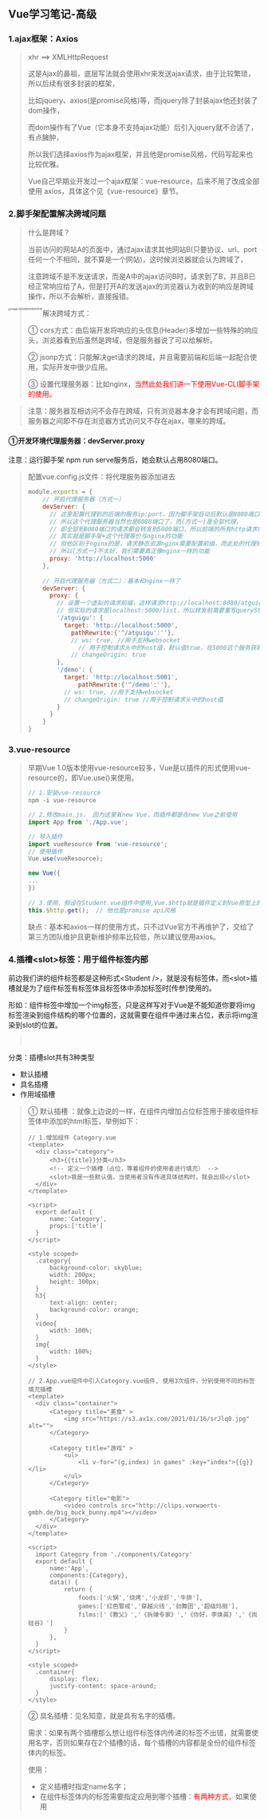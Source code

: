 ## Vue学习笔记-高级



### 1.ajax框架：Axios

> xhr ==> XMLHttpRequest
>
> 这是Ajax的鼻祖，底层写法就会使用xhr来发送ajax请求，由于比较繁琐，所以后续有很多封装的框架，
>
> 比如jquery、axios(是promise风格)等，而jquery除了封装ajax他还封装了dom操作，
>
> 而dom操作有了Vue（它本身不支持ajax功能）后引入jquery就不合适了，有点臃肿，
>
> 所以我们选择axios作为ajax框架，并且他是promise风格，代码写起来也比较优雅。
>
> 
>
> Vue自己早期业开发过一个ajax框架：vue-resource，后来不用了改成全部使用 axios，具体这个见《vue-resource》章节。



### 2.脚手架配置解决跨域问题

> 什么是跨域？
>
> 当前访问的网站A的页面中，通过ajax请求其他网站B(只要协议、url、port任何一个不相同，就不算是一个网站)，这时候浏览器就会认为跨域了，
>
> 注意跨域不是不发送请求，而是A中的ajax访问B时，请求到了B，并且B已经正常响应给了A，但是打开A的发送ajax的浏览器认为收到的响应是跨域操作，所以不会解析，直接报错。

<img src="/Users/lij/markdownWorkspace/java-leaning/resources/image-20220604135927639.png" alt="image-20220604135927639" style="zoom:33%;" align="left"/>

> 解决跨域方式：
>
> ① cors方式：由后端开发将响应的头信息(Header)多增加一些特殊的响应头，浏览器看到后虽然是跨域，但是服务器说了可以给解析。
>
> ② jsonp方式：只能解决get请求的跨域，并且需要前端和后端一起配合使用，实际开发中很少应用。
>
> ③ 设置代理服务器：比如nginx，<font color="red">当然此处我们讲一下使用Vue-CLI脚手架的使用。</font>

> 注意：服务器互相访问不会存在跨域，只有浏览器本身才会有跨域问题，而服务器之间即不存在浏览器方式访问又不存在ajax，哪来的跨域。



#### ①开发环境代理服务器：devServer.proxy 

注意：运行脚手架 npm run serve服务后，她会默认占用8080端口。

> 配置vue.config.js文件：将代理服务器添加进去
>
> ```js
> module.exports = {
>     // 开启代理服务器（方式一）
>     devServer: {
>     	// 这里配置代理到的后端的服务ip:port，因为脚手架启动后默认是8080端口，而devServer.proxy又是Vue脚手架提供的功能，
>     	// 所以这个代理服务器当然也是8080端口了，而(方式一)是全部代理，
>     	// 即全部到8080端口的请求都会转发到5000端口，所以前端的所有http请求(ajax请求)只要是8080都会转发到这个规则，即5000端口
>       // 其实就是脚手架+这个代理等价与nginx的功能
>       // 但他区别于nginx的是，请求静态资源nginx需要配置前缀，而此处的代理规则是如果请求8080，而本地存在的问题件，将会直接返回而去代理到后端
>       // 所以[方式一]不太好，我们需要真正像nginx一样的功能
>       proxy: 'http://localhost:5000'
>     },
>     
>     // 开启代理服务器（方式二）：基本和nginx一样了
>     devServer: {
>       proxy: {
>         // 设置一个虚拟的请求前缀，这样请求http://localhost:8080/atguigu/list将会转发到localhost:5000/atguigu/list
>         // 但实际的请求是localhost:5000/list，所以转发前需要重写queryString部分，即删掉虚拟前缀，通过pathRewrite，当然其实也可以不写虚拟前缀
>         '/atguigu': {  
>           target: 'http://localhost:5000',
>             pathRewrite:{'^/atguigu':''},
>             // ws: true, //用于支持websocket
>           	// 用于控制请求头中的host值，默认值true，在5000这个服务获取host时，将会也是5000，false时后端获取host是真实的localhost:8080
>             // changeOrigin: true 
>         },
>         '/demo': {
>           target: 'http://localhost:5001',
>               pathRewrite:{'^/demo':''},
>           // ws: true, //用于支持websocket
>           // changeOrigin: true //用于控制请求头中的host值
>         }
>       }
>     }
> }
> ```



### 3.vue-resource

> 早期Vue 1.0版本使用vue-resource较多，Vue是以插件的形式使用vue-resource的，即Vue.use()来使用。
>
> ```js
> // 1.安装vue-resource
> npm -i vue-resource
> 
> // 2.修改main.js， 因为这里有new Vue，而插件都是在new Vue之前使用
> import App from './App.vue';
> 
> // 导入插件
> import vueResource from 'vue-resource';
> // 使用插件
> Vue.use(vueResource);
> 
> new Vue({
> ...
> })
>   
> // 3.使用，假设在Student.vue组件中使用,Vue.$http就是插件定义到Vue原型上的对象，它提供了get、post等方法
> this.$http.get();  // 他也是promise api风格
> ```
>
> 缺点：基本和axios一样的使用方式，只不过Vue官方不再维护了，交给了第三方团队维护且更新维护频率比较低，所以建议使用axios。



### 4.插槽\<slot>标签：用于组件标签内部

前边我们讲的组件标签都是这种形式\<Student />，就是没有标签体，而\<slot>插槽就是为了组件标签有标签体且标签体中添加标签时[传参]使用的。

形如：组件标签中增加一个img标签，只是这样写对于Vue是不能知道你要将img标签渲染到组件结构的哪个位置的，这就需要在组件中通过<slot>来占位，表示将img渲染到slot的位置。

> <Student>
>
> ​	<img src=""/>
>
> </Student>



分类：插槽slot共有3种类型

- 默认插槽
- 具名插槽
- 作用域插槽



> ① 默认插槽 ：就像上边说的一样，在组件内增加占位标签<slot>用于接收组件标签体中添加的html标签，举例如下：
>
> ```vue
> // 1.增加组件 Category.vue
> <template>
> 	<div class="category">
> 		<h3>{{title}}分类</h3>
> 		<!-- 定义一个插槽（占位，等着组件的使用者进行填充） -->
> 		<slot>我是一些默认值，当使用者没有传递具体结构时，我会出现</slot>
> 	</div>
> </template>
> 
> <script>
> 	export default {
> 		name:'Category',
> 		props:['title']
> 	}
> </script>
> 
> <style scoped>
> 	.category{
> 		background-color: skyblue;
> 		width: 200px;
> 		height: 300px;
> 	}
> 	h3{
> 		text-align: center;
> 		background-color: orange;
> 	}
> 	video{
> 		width: 100%;
> 	}
> 	img{
> 		width: 100%;
> 	}
> </style>
> 
> // 2.App.vue组件中引入Category.vue组件, 使用3次组件，分别使用不同的标签填充插槽
> <template>
> 	<div class="container">
> 		<Category title="美食" >
> 			<img src="https://s3.ax1x.com/2021/01/16/srJlq0.jpg" alt="">
> 		</Category>
> 
> 		<Category title="游戏" >
> 			<ul>
> 				<li v-for="(g,index) in games" :key="index">{{g}}</li>
> 			</ul>
> 		</Category>
> 
> 		<Category title="电影">
> 			<video controls src="http://clips.vorwaerts-gmbh.de/big_buck_bunny.mp4"></video>
> 		</Category>
> 	</div>
> </template>
> 
> <script>
> 	import Category from './components/Category'
> 	export default {
> 		name:'App',
> 		components:{Category},
> 		data() {
> 			return {
> 				foods:['火锅','烧烤','小龙虾','牛排'],
> 				games:['红色警戒','穿越火线','劲舞团','超级玛丽'],
> 				films:['《教父》','《拆弹专家》','《你好，李焕英》','《尚硅谷》']
> 			}
> 		},
> 	}
> </script>
> 
> <style scoped>
> 	.container{
> 		display: flex;
> 		justify-content: space-around;
> 	}
> </style>
> ```



> ② 具名插槽：见名知意，就是具有名字的插槽。
>
> 需求：如果有两个插槽<slot>那么想让组件标签体内传递的标签不出错，就需要使用名字，否则如果存在2个插槽的话，每个插槽的内容都是全份的组件标签体内的标签。 
>
> 使用：
>
> - 定义插槽时指定name名字；
> - 在组件标签体内的标签需要指定应用到哪个插槽：<font color="red">有两种方式</font>，如果使用<template>标签可以用专属写法。
>
> ```vue
> // 举例说明：其他省略的代码参考【默认插槽】的代码
> 
> // 1.Category.vue的片段
> <template>
> 	<div class="category">
> 		<h3>{{title}}分类</h3>
> 		<!-- 通过name指定插槽的名字 -->
> 		<slot name="center">我是一些默认值，当使用者没有传递具体结构时，我会出现1</slot>
> 		<slot name="footer">我是一些默认值，当使用者没有传递具体结构时，我会出现2</slot>
> 	</div>
> </template>
> 
> // 2.App.vue的片段
> <template>
> 	<div class="container">
> 		<Category title="美食" >
>       <!-- ① 通过在普通标签上添加【slot="插槽名字"】属性来讲标签应用到对应的插槽 -->
> 			<img slot="center" src="https://s3.ax1x.com/2021/01/16/srJlq0.jpg" alt="">
> 			<a slot="footer" href="http://www.atguigu.com">更多美食</a>
> 		</Category>
> 
> 		<Category title="游戏" >
> 			<ul slot="center">
> 				<li v-for="(g,index) in games" :key="index">{{g}}</li>
> 			</ul>
> 			<div class="foot" slot="footer">
> 				<a href="http://www.atguigu.com">单机游戏</a>
> 				<a href="http://www.atguigu.com">网络游戏</a>
> 			</div>
> 		</Category>
> 
> 		<Category title="电影">
> 			<video slot="center" controls src="http://clips.vorwaerts-gmbh.de/big_buck_bunny.mp4"></video>
>       <!-- ② 如果使用<template>则可以使用【v-slot:插槽名字】来将<template>中的结构内容应用到对应的插槽 -->
> 			<template v-slot:footer>
> 				<div class="foot">
> 					<a href="http://www.atguigu.com">经典</a>
> 					<a href="http://www.atguigu.com">热门</a>
> 					<a href="http://www.atguigu.com">推荐</a>
> 				</div>
> 				<h4>欢迎前来观影</h4>
> 			</template>
> 		</Category>
> 	</div>
> </template>
> ```



> ③ 作用域插槽：数据在组件的自身，但渲染到页面的数据结构需要组件的使用者来决定。（games数据在Category组件中，但使用数据所遍历出来的结构由App组件决定）
>
> 大白话：就是插槽所在的组件内部定义了数据data，而使用插槽的父组件，
>
> 可以通过特殊属性来引用到子组件内部的数据data，看上去就是借助插槽子，组件的数据父组件可以随意使用。
>
> 注意：父组件中必须使用<template scope="变量名">， 变量名随意定义，他会包含子组件的data对象的属性。

<font color=blue style="font-size:13px;font-weight:bold">使用步骤：</font>

- 在插槽标签上传递参数，将参数传递给插槽使用者，传参方式和普通props一样，只不过这里是传给父组件的使用者，且不需要props属性接收；
- 在父组件中使用子组件的插槽传递过来的参数；

> 父组件中：
>
> ```vue
> <Category>
>   <!-- 使用属性scope拿到插槽传递的参数 -->
>   <template scope="scopeData">
>     <!-- 生成的是ul列表 -->
>     <ul>
>       <li v-for="g in scopeData.games" :key="g">{{g}}</li>
>     </ul>
>   </template>
> </Category>
> <Category>
>   <!-- 【注意】Vue 2.5 之后的版本scope属性改名为slot-scope】 -->
>   <template slot-scope="scopeData">
>     <!-- 生成的是h4标题 -->
>     <h4 v-for="g in scopeData.games" :key="g">{{g}}</h4>
>   </template>
> </Category>
> ```
>
> 子组件中：
>
> ```vue
> <template>
>     <div>
>         <slot :games="games"></slot>
>     </div>
> </template>
> <script>
>     export default {
>         name:'Category',
>         props:['title'],
>         //数据在子组件自身
>         data() {
>             return {
>                 games:['红色警戒','穿越火线','劲舞团','超级玛丽']
>             }
>         },
>     }
> </script>
> ```



### 5.Vuex：共享数据

> 定义：Vuex用于在Vue中集中式管理状态或叫管理数据，他是Vue的一个插件，即使用的时候用需要Vue.use()。
>
> 大白话：其实就是将Vue中被多数组件共用的数据，可以用Vuex管理，这样组件之间的通信就变得简单了，因为直接操作共享数据(java中可以叫共享变量)就实现了通信。
>
> 当然所谓的通信就是各个组件读取或写入在Vuex中管理的这些共享数据了。

<img src="/Users/lij/markdownWorkspace/java-leaning/resources/image-20220605120516938.png" alt="image-20220605120516938" style="zoom:33%;" align="left"/>



#### ①Vuex工作原理

<img src="/Users/lij/markdownWorkspace/java-leaning/resources/vuex.png" alt="image-20220605120516938" style="zoom:40%;" align="left"/>

> 图解：
>
> - 虚线框起来的部分是Vuex的内部结构，含3部分：【类比后端的Controller-->Service-->Dao】,[或把组件当成Controller，Vuex就是service->Dao->Database]
>
>   - Actions：可以类比struts、springmvc的控制器，实际他是一个对象，对象内部定义了很多函数，这些函数其实就是action，
>
>     每个函数都有一个key，即action的名字，用来提供给Vue组件调用时指定有哪个action处理。
>
>     可以看到虚线链接他的是一个Backend API，翻译过来就是后端API，顾名思义，这里可以ajax异步/同步调用后端接口。
>
>     进入action后会自动调用commit(参数)函数，参数中会指定交给哪个mutation处理逻辑。
>
>     [注意]：如果不需要调用后端接口或其他逻辑，其实组件可以直接调用commit来到Mutations，即跳过actions，是可以的。
>
>   - Mutationss：也是一个对象，内部封装了一些加工逻辑函数，当然它也有对应的key，方便action调用commit时指定由谁来处理。
>
>     虚线链接他的是一个Devtools，意思就是Vue的开发者工具可以监控到Mutation的操作，开发者工具就是浏览器的Vue开发工具插件。
>
>   - State：一个对象{}，他内部维护者保存在Vuex中的所有数据(就是数据处于什么状态，所以此处用了state这个关键词表示)
>
> - 虚线框以外的就是Vue的各个组件了，他通过调用dispatch(“vuex的actions的key”，”传递给actions的key对应的函数的值“)函数来指派给Vuex的actions来进行处理，
>
>   由actions调度mutations完成逻辑，最后将数据同步到state对象，在最后完成对组件的渲染。



#### ②安装Vuex与初识

> 注意：vue 2版本中只能使用vuex 3版本； vue 3版本只能使用 vuex 4版本；

```shell
// 1.安装vuex插件
npm -i vuex@3   //因为我们使用的是vue 2，所以安装vuex 3，不指定版本默认安装的是vuex4版本

// 2.使用插件：修改main.js
import Vuex from 'vuex';
Vue.use(Vuex);

// 3.创建store用来管理整个Vuex的所有组件，其实就是store就表示了Vuex
```

> <font color="red">[store需要手动创建，并定义actions、mutations、state等，创建完成后需要手动添加到Vue实例对象vm上]</font>
> <font color="red">[目录结构: 一般在src目录创建store目录，内部增加一个index.js，在此定义store对象的内容并通过es6的export导出 ]</font>
>
> <font color="red">创建store方法：</font>new Vuex.Store(options);

```shell
// 文件src/store/index.js

// 引入Vue，为了能调用Vue.use
import Vue from 'vue'
// 引入Vuex: 【在此处引入Vuex并use是因为创建Store时必须先use这个Vuex插件】
import Vuex from 'vuex'
// 应用插件: 因为index.js要引入到main.js，所以在这里使用插件也是一样的
Vue.use(Vuex);

// 准备actions——用于响应组件中的动作
const actions = {
	jiaOdd(context,value){
		console.log('actions中的jiaOdd被调用了')
		if(context.state.sum % 2){
			context.commit('JIA',value)
		}
	},
	jiaWait(context,value){
		console.log('actions中的jiaWait被调用了')
		setTimeout(()=>{
			context.commit('JIA',value)
		},500)
	}
}
// 准备mutations——用于操作数据（state）
const mutations = {
	JIA(state,value){
		console.log('mutations中的JIA被调用了')
		state.sum += value
	},
	JIAN(state,value){
		console.log('mutations中的JIAN被调用了')
		state.sum -= value
	}
}
// 准备state——用于存储数据
const state = {
	sum:0 //当前的和
}

// 创建并导出store
export default new Vuex.Store({
	actions, //这是简写方法，相当于 actions: actions
	mutations,
	state
})
```

```shell
// 4.修改main.js

// 引入Vue
import Vue from 'vue'
// 引入App
import App from './App.vue'

// 引入store：因为store目录有index.js，所以import可以省略index.js，因为默认会找index.js文件的。
import store from './store'

// 关闭Vue的生产提示
Vue.config.productionTip = false

// 创建vm
new Vue({
	el:'#app',
	render: h => h(App),
	store, // 指定使用store【此时Vue和所有VueComponent组件上都可是使用$store来操作Vuex】
	beforeCreate() {
		Vue.prototype.$bus = this
	}
})
```

```shell
// 5.使用Vuex

<template>
	<div>
		<!-- 读取Vuex的state中的数据 -->
		<h1>当前求和为：{{$store.state.sum}}</h1>
		<select v-model.number="n">
			<option value="1">1</option>
			<option value="2">2</option>
			<option value="3">3</option>
		</select>
		<button @click="increment">+</button>
		<button @click="decrement">-</button>
		<button @click="incrementOdd">当前求和为奇数再加</button>
		<button @click="incrementWait">等一等再加</button>
	</div>
</template>

<script>
	export default {
		name:'Count',
		data() {
			return {
				n:1, //用户选择的数字
			}
		},
		methods: {
			increment(){
				<!-- 直接与Mutation通信，使用commit() -->
				this.$store.commit('JIA',this.n)
			},
			decrement(){
				this.$store.commit('JIAN',this.n)
			},
			incrementOdd(){
				<!-- 与Action通信，使用dispatch() -->
				this.$store.dispatch('jiaOdd',this.n)
			},
			incrementWait(){
				this.$store.dispatch('jiaWait',this.n)
			}
		}
	}
</script>
```

#### ③Vuex的开发者工具

> 就是Vue的开发者工具，通用的，这个开发者工具就是浏览器中安装的Vue开发者工具插件。
>
> <img src="/Users/lij/markdownWorkspace/java-leaning/resources/image-20220605141727755.png" alt="image-20220605141727755" style="zoom:23%;" align="left"/>



④Store中的getters属性

> 概念：Store中存在actions、mutations、state，其实还存在一个getters属性，这个属性同样也是指定key:function
>
> 作用：当state中的数据需要经过加工后再使用时，可以使用getters加工，因为他中的function默认参数就是state对象。
>
> ```js
> // 1.在store/index.js中追加如下内容
> 
> ...
> // 定义getters对象
> const getters = {
> 	bigSum(state){ // 这是简写，等价与bigSum: function(state){return state.sum * 10;}
> 		return state.sum * 10; //需要有返回值
> 	}
> }
> 
> //创建并导出store
> export default new Vuex.Store({
> 	...,
> 	getters //增加getters到Store
> })
> 
> // 2.使用：Vue.$store.getters.bigSum
> ```

#### ⑤快速访问state：mapState

> 为了避免频繁书写this.$store.state.sum这样的代码，Vuex自身提供了一个函数mapState()，它会返回一个对象，
>
> 这个对象的key是一个函数名，value是函数，value这个函数会返回传递给他的参数在state中的值。比较绕，看下举例就明白了。
>
> 举例 ：
>
> ```js
> // 1.先导入Vuex，否则不能使用mapState，这是一个分别导出，mapState是一个函数
> import {mapState} Vuex from 'vuex';
> 
> // 2.使用
> <template>
> 	<div>
> 		<!-- 调用通过mapState生成的函数，这个函数的内容就是获取当初调用mapState时传递的value在state中的同名key的value -->
> 		<h1>当前求和为：{{qiuhe}}</h1>
> 	</div>
> </template>
> 
> <script>
> 	export default {
> 		name:'Count',
> 		data() {
> 			return {
> 				n:1, //用户选择的数字
> 			}
> 		},
> 		methods: {
> 			increment(){
> 				<!-- 获取state中的sum -->
>         <!-- 问题：如果state中有很多我们需要读取的值，那么每读取一个都要定义一个方法，岂不是很啰嗦，所以可以使用mapState给我们生成方法 -->
> 				this.$store.state.sum;
> 			}
> 		}
> 		// 1.对象写法：使用mapState后就不需要自己创建函数了，她会动态创建出来
> 		// 对象写法适用于方法名和state中定义的属性名不同的情况
> 		methods: {
>       // 【...对象名】：这是es6语法，就是将对象内部的key-value展开在当前的对象内部
>       // mapState({qiuhe:"sum"})会返回一个对象，对象中会有一个key就是qiuhe，值是一个函数，而函数的内容就是return this.$store.state.sum
>       ...mapState({qiuhe:"sum"}); 
>     }
> 		
> 		// 2.数组写法：适合于要定义的方法名和state中的属性名相同
> 		methods: {
>       ...mapState(["sum"]); //将会返回{"sum": function(){return this.$store.state.sum;}}这样的对象 
>     }
> 	}
> </script>
> ```

#### ⑥快速访问getters：mapGetters

> 同mapState基本一样，只不过mapGetter读取的是this.$store.getters中的属性。

#### ⑦生成调commit的函数：mapMutations

> 同上边差不多，就是生成自动调用commit()方法的函数。
>
> ```js
> ...
> methods: {
>   increment(){
>     <!-- 这两个函数也可以自动生成 -->
>     this.$store.commit('JIA',this.n)
>   },
>   decrement(){
>     this.$store.commit('JIAN',this.n)
>   }
> }
> ...
> ```
>
> 使用mapMutations自动生成：
>
> ```
> ...
> methods: {
>   ...mapMutations({increment:"JIA", decrement:"JIAN"}); // 【当然它也有数组写法，和上边一样的原理】
> }
> ...
> ```
>
> 注意：上边调用commit时会传递this.n这个参数，而自动生成的时候，increment和decrement都会接收这个参数，所以调用方法的时候需要自己传递参数
>
> ```vue
> <!-- n是组件的data中的属性 -->
> <button @click="increment(n)">+</button>
> <button @click="decrement(n)">-</button>
> ```

#### ⑧生成调dispatch的函数：mapActions

> 同上边差不多，就是生成自动调用dispath()方法的函数。
>
> ```js
> <script>
> ...
> methods: {
>   incrementOdd(){
>     this.$store.dispatch('jiaOdd',this.n)
>   },
>   incrementWait(){
>     this.$store.dispatch('jiaWait',this.n)
>   }
> }
> ...
> </script>
> ```
>
> 举例：【略过】



#### ⑨Vuex的模块化和命名空间

> 1. 目的：让代码更好维护，让多种数据分类更加明确。【当然还是import和export语法实现模块的导入和导出】
>
> 2. 修改`store/index.js`
>
>    ```javascript
>    // 当然这个模块对象可以单独定义到js文件，通过export导出
>    const countAbout = {
>      namespaced:true,// 开启命名空间，不开启使用的时候不能通过countAbout引用到改模块内容
>      state:{
>        x:1
>      },
>      mutations: { ... },
>      actions: { ... },
>      getters: {
>        bigSum(state){
>           return state.sum * 10
>        }
>      }
>    }
>    
>    const personAbout = {
>      namespaced:true,//开启命名空间
>      state:{ ... },
>      mutations: { ... },
>      actions: { ... }
>    }
>    
>    // 创建Store实例对象           
>    const store = new Vuex.Store({
>      // 指定所有模块            
>      modules: {
>        countAbout,
>        personAbout
>      }
>    })
>    ```
>
> 3. 开启命名空间后，组件中读取state数据：
>
>    ```js
>    //方式一：自己直接读取
>    this.$store.state.personAbout.list
>    //方式二：借助mapState读取：需要指定从哪个命名空间读取，否则从默认无命名空间读取，将会得不到数据
>    ...mapState('countAbout',['sum','school','subject']),
>    ```
>
> 4. 开启命名空间后，组件中读取getters数据：
>
>    ```js
>    //方式一：自己直接读取
>    this.$store.getters['personAbout/firstPersonName']
>    //方式二：借助mapGetters读取：
>    ...mapGetters('countAbout',['bigSum'])
>    ```
>
> 5. 开启命名空间后，组件中调用dispatch
>
>    ```js
>    //方式一：自己直接dispatch
>    this.$store.dispatch('personAbout/addPersonWang',person)
>    //方式二：借助mapActions：
>    ...mapActions('countAbout',{incrementOdd:'jiaOdd',incrementWait:'jiaWait'})
>    ```
>
> 6. 开启命名空间后，组件中调用commit
>
>    ```js
>    //方式一：自己直接commit
>    this.$store.commit('personAbout/ADD_PERSON',person)
>    //方式二：借助mapMutations：
>    ...mapMutations('countAbout',{increment:'JIA',decrement:'JIAN'}),
>    ```



### 6.`路由Vue-Router`

#### ①基本概念

> `背景`: 路由主要是用来解决SPA应用的局部更新，SPA(Simple Page Web Application)是单页面应用，这个应用只有一个页面，而不同的跳转只是局部刷新，即组件的变更，
>
> 而组件的变更就需要Vue的路由来实现。
>
> `概念`：vue-router是一个插件，所以肯定还是用Vue.use()来使用。
>
> `安装`：npm install vue-router@3  // 和Vuex一样，Vue-Router最新也是4，给Vue3使用，所以这里我们用Vue-Router3，给Vue2使用。
>
> `路由`：一个路由就是一组映射关系(key-value)，key为路径，value可能是Vue的组件(前端路由)或是函数(后端路由)
>
> - 前端路由：很简单就是路径匹配到路由指定的key后，直接展示组件
> - 后端路由：就是匹配路径后，交由一个函数来完成展示，函数可能调用后端ajax请求等
>
> `路由器`：和家用路由器差不多，所有路由都要由路由器发起，以及由路由器监控，此处的路由器其实就是vue-router这个插件本身，
>
> 要使用插件就需要new Router({})，之后将所有路由规则都注册到这个路由器，那么路由器将会监控所有请求(路径的变化)，一旦变化将会匹配规则。
>
> <img src="/Users/lij/markdownWorkspace/java-leaning/resources/image-20220605164243530.png" alt="image-20220605164243530" style="zoom:33%;" align="left"/>



#### ②初识与使用

```shell
// 1.安装
npm i vue-router@3

// 2.创建路由器及路由规则：和Vuex及其相似
//【目录：在src中创建router目录，里边增加index.js，该文件专门用于创建整个应用的路由器】

// 引入插件
import VueRouter from 'vue-router'
Vue.use(VueRouter); // 使用插件

// 引入组件：因为路由规则会使用组件
import About from '../components/About'
import Home from '../components/Home'

//创建并导出一个路由器：接收参数和Vuex类似，都是对象，【内置数组属性routes】
export default new VueRouter({
	routes:[
		{
			path:'/about',  // key 
			component:About  // value
		},
		{
			path:'/home',
			component:Home
		}
	]
})


// 3.修改main.js，将创建的router增加到Vue的实例对象vm上
...
import router from './router'; //自动导入src/router目录的index.js
new Vue({
	...
	router //简写模式:router:router
  ...
});
```

> `注意`：此时我们打来http://localhost:8080后会发现，路径后边自动加了【/#/】，如http://localhost:8080/#/，这表示路由器router已经生效了。
>
> `接下来`：路由器生效了，接下来就让页面的菜单能被路由器监控就行了吧，我们正常使用<a href="./About.html">路由器是检测不到的
>
> 必须使用Vue-Router提供的特殊标签：`<router-link to="路由规则的path">，使用改标签路由器router才能监控到，才能使用路由规则匹配并完成跳转`
>
> 其实<router-link>最终是被Vue-CLI脚手架编译成了<a>标签。

```shell
// 4.在App.vue中的导航中让才能能变成/about和/home，即让路由器中的路由规则起作用。
<template>
  <div>
    <div class="row">
      <div class="col-xs-offset-2 col-xs-8">
        <div class="page-header"><h2>Vue Router Demo</h2></div>
      </div>
    </div>
    <div class="row">
      <div class="col-xs-2 col-xs-offset-2">
        <div class="list-group">
					<!-- 原始html中我们使用a标签实现页面的跳转 -->
          <!-- <a class="list-group-item active" href="./about.html">About</a> -->
          <!-- <a class="list-group-item" href="./home.html">Home</a> -->

					<!-- Vue中借助router-link标签实现路由的切换 -->
					<router-link class="list-group-item" active-class="active" to="/about">About</router-link>
          <router-link class="list-group-item" active-class="active" to="/home">Home</router-link>
        </div>
      </div>
      <div class="col-xs-6">
        <div class="panel">
          <div class="panel-body">
						<!-- 指定组件的呈现位置：路由中虽然返回了组件，但页面必须接收才能显示，通过<router-view>来接收路由返回的模块内容，有点像插槽<slot> -->
            <router-view></router-view>
          </div>
        </div>
      </div>
    </div>
  </div>
</template>

<script>
	// 注意：这里因为默认并没有展示组件，所以并没有引入组件，而组件内容是通过路由返回的。
	// [router路由器会把渲染完成后的组件内容插入到<router-view>中，所以在此处不需要引入About.vue和Home.vue组件]
	export default {
		name:'App',
	}
</script>
```

#### ③注意事项

> `路由组件`：上边章节的App.vue中并没有引入组件，而是有路由帮我们把组件渲染后直接输出到App.vue中的，这样的组件我们一般称为路由组件。
>
> [一般放在src/pages或src/views目录，表示这些都是路由到的页面，即类似我们写多页面应用时的一个页面，就是说这些组件都要在路由js中引入和使用]
>
> `一般组件`：就是需要我们手动在父组件中引入并通过<组件标签 />来使用的组件。[一般放在src/components目录]

> 注意：路由组建的生命周期是路由规则匹配后才创建组件，当跳转到其他路由组建时，当前路由组件会被销毁。

> `注意`：使用Vue-Router插件创建VueRouter对象后，会增加Vue.$router属性，同$store差不多，整个应用共用这一个Vue.$router属性,即路由器；
>
> 除此之外，每个[路由组件]对象上(VueComponent对象)还会增加一个VueComponent.$route属性，这个属性是当前这个路由组件的路由规则，
>
> 注意About.vue对象的$route只保存"/about"规则的数据，Home.vue对象的$route只保存“/home”路由规则的数据。



#### ④嵌套(多级)路由

> 意思就是点击一个导航路由到一个组件，该组件中还可以导航到另一个组件，而对于浏览器地址来说就是，
>
> 第一次路由到了/home，第二次是在/home基础上继续路由，那地址就变成了/home/second，这也是多极路由的由来。
>
> <img src="/Users/lij/markdownWorkspace/java-leaning/resources/image-20220605182950659.png" alt="image-20220605182950659" style="zoom:33%;" align="left"/>

> 举例实现：
>
> `1.修改router/index.js` ： 增加二级路由配置
>
> ```js
> import VueRouter from 'vue-router'
> // 引入组件
> import About from '../pages/About'
> import Home from '../pages/Home'
> import News from '../pages/News' // 二级路由对应的组件
> import Message from '../pages/Message' // 二级路由对应的组件
> 
> //创建并导出一个路由器
> export default new VueRouter({
> 	routes:[
> 		{ // 这是一级路由
> 			path:'/about',
> 			component:About
> 		}, 
> 		{ // 这是一级路由
> 			path:'/home',
> 			component:Home,
> 			children:[  // 二级路由使用children属性，并设置一个数组，其实和一级路由的结构一样的
> 				{
>           // [注意]：二级路由的path不能再带有斜杠【/】符号，因为VueRouter插件会自动添加斜杠符号
> 					path:'news',
> 					component:News,
> 				},
> 				{
> 					path:'message',
> 					component:Message,
> 				}
> 			]
> 		}
> 	]
> })
> ```
>
> `2.修改Home.vue组件`：增加嵌套路由代码
>
> ```vue
> <template>
> 	<div>
> 		<h2>Home组件内容</h2>
> 		<div>
> 			<ul class="nav nav-tabs">
> 				<li>
>           <!-- 设置菜单的路由地址：一定要写完整的path，不能只写二级路由的path -->
> 					<router-link class="list-group-item" active-class="active" to="/home/news">News</router-link>
> 				</li>
> 				<li>
> 					<router-link class="list-group-item" active-class="active" to="/home/message">Message</router-link>
> 				</li>
> 			</ul>
>       <!-- 接收路由组件 -->
> 			<router-view></router-view>
> 		</div>
> 	</div>
> </template>
> 
> <script>
> 	export default {
> 		name:'Home'
> 	}
> </script>
> ```



#### ⑤路由组件传参：query参数

> 我们知道页面互相跳转，难免传递参数，比如列表跳转到详情页，需要携带id或其他数据，避免调用后台或者是传递id然后在详情页面通过ajax传递id调用后台。
>
> <img src="/Users/lij/markdownWorkspace/java-leaning/resources/image-20220605190252765.png" alt="image-20220605190252765" style="zoom:23%;" align='left'/>
>
> 
>
> `举例实现`：原理图中都写了，就是传参时，直接在<router-link to="url?query_param">,然后在路由组件中通过this.$route.query获取参数即可
>
> `传参有两种方式`：[字符串传参]和[对象传参]
>
> ```js
> // 1.首先router/index.js中增加三级路由
> ...
> {
>   path:'/home', //一级路由
>   component:Home,
>   children:[
>     {
>       path:'news', //二级路由
>       component:News,
>     },
>     {
>       path:'message', //二级
>       component:Message,
>       children:[
>         {
>           path:'detail', //三级路由
>           component:Detail, //路由组件
>         }
>       ]
>     }
>   ]
> }
> ...
> ```
>
> ```vue
> // 2.修改Message.vue组件内容：【添加传参代码】
> <template>
> 	<div>
> 		<ul>
> 			<li v-for="m in messageList" :key="m.id">
> 				<!-- ①跳转路由并携带query参数，to的【字符串传参】写法，想要在to中使用变量需要v-bind:to写法，前边已经讲过好多次了 -->
> 				<!-- [注意]字符串中如果引入组件变量，需要使用模板符号【`】并结合模板表达式【${}】来获取变量值 -->
> 				<!-- <router-link :to="`/home/message/detail?id=${m.id}&title=${m.title}`">{{m.title}}</router-link>&nbsp;&nbsp; -->
> 
> 				<!-- ②跳转路由并携带query参数，to的【对象参数】写法 -->
>         <!-- 对象中有path和query属性 -->
> 				<router-link :to="{
> 					path:'/home/message/detail',
> 					query:{
> 						id:m.id,
> 						title:m.title
> 					}
> 				}">
> 					{{m.title}}
> 				</router-link>
> 			
> 			</li>
> 		</ul>
> 		<hr>
> 		<router-view></router-view>
> 	</div>
> </template>
> 
> <script>
> 	export default {
> 		name:'Message',
> 		data() {
> 			return {
> 				messageList:[
> 					{id:'001',title:'消息001'},
> 					{id:'002',title:'消息002'},
> 					{id:'003',title:'消息003'}
> 				]
> 			}
> 		},
> 	}
> </script>
> ```
>
> ```vue
> // 3.创建Detail.vue路由组件【目录src/pages/Detail.vue】：读取传递的参数
> <template>
> 	<ul>
>     <!-- 直接从$route.query中读取参数 -->
> 		<li>消息编号：{{$route.query.id}}</li>
> 		<li>消息标题：{{$route.query.title}}</li>
> 	</ul>
> </template>
> 
> <script>
> 	export default {
> 		name:'Detail',
> 		mounted() {
>       // 可以自行浏览器控制台查看$route中都有什么数据
> 			console.log(this.$route)
> 		}
> 	}
> </script>
> ```



#### ⑥命名路由：name指定名字

> 目录：路由级别太长时，在标签<router-link>的to中写的path会很长，为了缩短简化，可以给路由规则定义一个名字，这样在`【to的对象参数方式】`时可以指定路由的name。
>
> 举例：只能是to的对象方式才能指定路由规则的name属性
>
> ```js
> // 1.给路由规则指定名字name，截取router/index.js片段
> ...
> routes:[
> 		{
> 			name:'guanyu',
> 			path:'/about',
> 			component:About
> 		}
> ]
> ...
> 
> // 2.跳转路由时使用name跳转，而不需要指定path。截取Message.vue的片段
> ...
> <router-link :to="{ //to的对象方式
> 	name:'guanyu',  // 直接指定路由规则的name属性即可
>   query:{
>     id:m.id,
>     title:m.title
>   }
> }">
> 	{{m.title}}
> </router-link>
> ...
> ```



#### ⑦路由组件传参：params参数

> 什么是params参数呢？query参数是【url?query】
>
> params参数是类似后端的模板类型的RequestMapping，如/home/message/detail/123/vueleaning
>
> 在这个串中：url其实是/home/message/detail，后边的/123/vueleaning如果是参数的话，这参数就叫params参数。
>
> 
>
> 实现：问题来了，写成这样怎么告诉路由器不去把后边的/123/vueleaning当成是四级、五级路由去解析呢？
>
> 答案：当然是路由规则中配置一下了，就是指定这两个级别会使用占位符变量来接收，这样的话在目标组件中就可以通过$route.paramss读取参数了。
>
> 
>
> 举例：`【注意传参时，对象参数方式，必须使用name属性指定路由规则，不能使用path】`
>
> ```js
> // 1.添加params占位符到路由规则：src/router/index.js
> {
>   path:'/home', // 一级
>   component:Home,
>   children:[  // 二级
>     {
>       path:'news',
>       component:News,
>     },
>     {
>       path:'message',
>       component:Message,
>       children:[  // 三级
>         {
>           name:'xiangqing',
>           path:'detail/:id/:title', // path的后边两个级别中指定使用占位符，[:id]接收第四级参数数据，[:title]接收第五级参数数据
>           component:Detail,
>         }
>       ]
>     }
>   ]
> }
> ```
>
> ```vue
> // 2.在Message.vue中传递参数：同样支持【字符串参数】和【对象参数】，[注意] =>【对象参数时，必须使用name属性指定路由规则，不能使用path】
> <template>
> 	<div>
> 		<ul>
> 			<li v-for="m in messageList" :key="m.id">
> 				<!-- 跳转路由并携带params参数，to的字符串写法 -->
> 				<!-- <router-link :to="`/home/message/detail/${m.id}/${m.title}`">{{m.title}}</router-link>&nbsp;&nbsp; -->
> 
> 				<!-- 跳转路由并携带params参数，to的对象写法 -->
> 				<router-link :to="{
> 					name:'xiangqing', // 【必须是name属性，不能用path属性】
> 					params:{
> 						id:m.id,
> 						title:m.title
> 					}
> 				}">
> 					{{m.title}}
> 				</router-link>
> 			
> 			</li>
> 		</ul>
> 		<hr>
> 		<router-view></router-view>
> 	</div>
> </template>
> ```
>
> ```vue
> // 3.接收参数并使用，修改Detail.vue
> <template>
> 	<ul>
> 		<li>消息编号：{{$route.params.id}}</li>
> 		<li>消息标题：{{$route.params.title}}</li>
> 	</ul>
> </template>
> 
> <script>
> 	export default {
> 		name:'Detail',
> 		mounted() {
>       // 可以发现$route的params属性就是参数内容
> 			// console.log(this.$route)
> 		},
> 	}
> </script>
> ```



#### ⑧路由规则属性props

> 作用：让路由组件更方便的收到参数，因为以上query和params参数都要通过$route.query或$route.params一个个获取，props属性能让我们省去调用$route这个属性，
>
> 其实我个人感觉这个props并没有方便到哪里去，所以知道有这么个东西就行了，他是router/index.js中路由规则配置中的一个属性。
>
> 使用他可以将前置<router-link>传递的参数处理一下，在接收参数的路由组件中可以用props组件来接收。
>
> ```js
> {
> 	name:'xiangqing',
> 	path:'detail/:id',
> 	component:Detail,
> 
> 	//第一种写法：props值为对象，该对象中所有的key-value的组合最终都会通过props传给Detail组件
> 	// props:{a:900}
> 
> 	//第二种写法：props值为布尔值，布尔值为true，则把路由收到的所有params参数通过props传给Detail组件，【注意如果是query参数该设置什么都不干】
> 	// props:true
> 	
> 	//第三种写法：props值为函数，该函数返回的对象中每一组key-value都会通过props传给Detail组件【解决参数是query时，可以这样转换后通过props传递】
>   // 入参route就是$route，所以可以直接获取query的参数，因为【props:true】只能将params的参数转换成props形式，所有query需要手动转成对象并返回
> 	props(route){ 
> 		return {
> 			id:route.query.id,
> 			title:route.query.title
> 		}
> 	}
> }
> ```
>
> 路由组件中接收参数的方法，如下：
>
> ```vue
> <template>
> 	<ul>
>     <!-- 直接使用props接收的参数 -->
> 		<li>消息编号：{{id}}</li>
> 		<li>消息标题：{{title}}</li>
> 	</ul>
> </template>
> 
> <script>
> 	export default {
> 		name:'Detail',
> 		// 直接拿props属性接收参数即可
> 		props:['id','title']
> 	}
> </script>
> ```



#### ⑨`<router-link>`的replace属性

> 浏览器的历史记录：`【前进】`和`【后退】`
>
> 我们通常使用浏览器打开网页，比如通过百度，搜索一个网页，然后打开网页，此时浏览器会记录我们的浏览历史记录，就是浏览痕迹，当点击浏览器的后退按钮可以回到上一个步骤，
>
> 当点击前进按钮，会返回后一个步骤，这种情况是因为浏览器默认使用的`push方式`记录的浏览记录，即有一个队列，点击一次浏览内容就会push一下浏览的地址内容，
>
> 当点击后退，指针就会后移，前进当然就前移了。浏览器还有另一种记录浏览历史的方式，`replace方式`，顾名思义就是不断替换前一步骤的记录，这样前进和后退按钮就都不能用了。

> <router-link>默认j就是使用的push方式来记录历史记录，可以通过给标签添加replace属性来更改为replace方式。
>
> 1. 作用：控制路由跳转时操作浏览器历史记录的模式
> 2. 浏览器的历史记录有两种写入方式：分别为`push`和`replace`，`push`是追加历史记录，`replace`是替换当前记录。路由跳转时候默认为`push`
> 3. 如何开启`replace`模式：`<router-link replace .......>News</router-link>` , 完整写法<router-link v-bink:replace="true">News</router-link>



#### ⑩编程式路由导航

> 意思：说白了就是不借助`<router-link>`标签来实现路由导航
>
> `场景`：比如我们想点击一个<button>时去触发路由或定时一段时间后自动触发路由，这些需求<router-link>是不能实现的，
>
> 因为<router-link>最终会编译成<a>标签，所以这里就讲一下怎么实现？
>
> `实现`：就是借助`$router的push和replace方法`，push就是有历史记录的路由方法，replace是替换方式的路由方法；
>
> 举例：
>
> ```vue
> // 1.修改Message.vue组件
> <template>
> 	<div>
> 		<ul>
> 			<li v-for="m in messageList" :key="m.id">
> 				<!-- 跳转路由并携带params参数，to的字符串写法 -->
> 				<!-- <router-link :to="`/home/message/detail/${m.id}/${m.title}`">{{m.title}}</router-link>&nbsp;&nbsp; -->
> 
> 				<!-- 跳转路由并携带params参数，to的对象写法 -->
> 				<router-link :to="{
> 					name:'xiangqing',
> 					query:{
> 						id:m.id,
> 						title:m.title
> 					}
> 				}">
> 					{{m.title}}
> 				</router-link>
>         
>         <!-- 【点击button按钮实现路由导航功能】 -->
> 				<button @click="pushShow(m)">push查看</button>
> 				<button @click="replaceShow(m)">replace查看</button>
> 			</li>
> 		</ul>
> 		<hr>
> 		<router-view></router-view>
> 	</div>
> </template>
> 
> <script>
> 	export default {
> 		name:'Message',
> 		data() {
> 			return {
> 				messageList:[
> 					{id:'001',title:'消息001'},
> 					{id:'002',title:'消息002'},
> 					{id:'003',title:'消息003'}
> 				]
> 			}
> 		},
> 		methods: {
> 			pushShow(m){
>         // 通过push方法实现路由，参数是个对象，和<router-link>的to属性对象方式的参数一模一样
> 				this.$router.push({
> 					name:'xiangqing',
> 					query:{
> 						id:m.id,
> 						title:m.title
> 					}
> 				})
> 			},
>       // 通过replace方式路由
> 			replaceShow(m){
> 				this.$router.replace({
> 					name:'xiangqing',
> 					query:{
> 						id:m.id,
> 						title:m.title
> 					}
> 				})
> 			}
> 		},
> 	}
> </script>
> ```
>
> `浏览器前进/后退的支持`：$router提供了forward()和back()来完成浏览器前进和后退，也可以使用$router.go(数字)来实现自定义操作，传正数就是前进；负数就是后退。
>
> 其实浏览器的前进和后退，原生js的实现是：window.history.forward()和window.history.back()以及window.history.go(数字)
>
> 其中window的属性可以省略window直接调用，即history.forward()和history.back()以及history.go(数字)
>
> [注意]：前进、后退是不会刷新页面的。



#### ⑪缓存路由组件:切走不销毁

> 问题：我们知道路由组件在页面切走转到另一个组件后，前一个组件会被销毁，也就意味着内容都没了，比如当前有个表单，我填完后切走，但切回来后内容都没了。
>
> 期望：当时然有些场景我需要切回来内容还在。
>
> 方案：就是让组件切走后不销毁，那就是缓存起来了。
>
> 实现：把不想被销毁的路由组件的【展示区】使用`<keep-alive>标签`包裹即可。
>
> 疑问：展示区在哪？比如从A组件的导航菜单调用了B组件，那就是在A中展示B，肯定展示区在A中，我们也会在展示的地方写上<router-view></router-view>标签
>
> ```vue
> // Home.vue的片段
> <template>
> 	<div>
> 		<h2>Home组件内容</h2>
> 		<div>
> 			<ul class="nav nav-tabs">
> 				<li>
> 					<router-link class="list-group-item" active-class="active" to="/home/news">News</router-link>
> 				</li>
> 				<li>
> 					<router-link class="list-group-item" active-class="active" to="/home/message">Message</router-link>
> 				</li>
> 			</ul>
> 			<!-- 缓存多个路由组件：【默认不写include属性，被包裹的<router-view>展示的所有组件都将不被销毁，即全部缓存】 -->
>       <!-- 注意写多个的话，参数是个数组，数组是变量，所以需要使用v-bind:include=""这样指定的内容才是变量，否则他只是字符串 -->
> 			<!-- <keep-alive :include="['News','Message']"> -->
> 				
> 			<!-- 缓存一个路由组件：【默认不写include属性，被包裹的<router-view>展示的所有组件都将不被销毁，即全部缓存】 -->
> 			<keep-alive include="News">
> 				<router-view></router-view>
> 			</keep-alive>
> 		</div>
> 	</div>
> </template>
> ```
>
> `注意`：include中指定的是组件的名字(组件的name属性值)。



#### ⑫两个新的生命周期钩子

> 前边章节在讲生命周期时，其实并没有把所有钩子都列出来，至少路由相关的并没有介绍，放在这里介绍比较合适。
>
> 1. 作用：路由组件所独有的两个钩子，用于捕获路由组件的激活状态。
> 2. 具体名字：
>    1. `activated()`: 路由组件被激活时触发。就是切近这个组件了。
>    2. `deactivated()`: 路由组件失活时触发。就是从这个组件切走了。



#### ⑬路由的守卫

> `概念`：路由的守卫，顾名思义，可以和java中的filter进行类别(当然拦截器、AOP都可以拿来类比)
>
> 就是在路由之前可以拿到路由的上下文干点事，当然结束路由后也能拿路由上下文来干点事。
>
> `分类`：
>
> 1. 全局路由守卫：就是在router路由器上增加的守卫，这样不论哪个路由规则匹配了，守卫都会起作用。
>
> 2. 局部(独享)路由守卫：就是在某个路由规则上设置的守卫，只在当前路由规则里生效。
>
> 3. 组件路由守卫：就是在Vue.extend(options)创建组件对象时设置的组件上的守卫，
>
>    其中这个和上边的activated()/deactivated()很像，只不过此处的方法能拿到路由上下文，可以操作路由规则上的数据。



##### 1.全局路由守卫：前置/后置

> 概念：全局守卫又分为前置守卫和后置守卫，前置守卫中一般做鉴权使用(一般用来判断localStorage中保存的token身份信息)，后置比较少用。
>
> 
>
> `调用时机`：
>
> - 前置守卫：`router.beforeEach()`
>
>   - 路由器初始化的时候被调用
>   - 每次路由切换【之前】被调用
>
> - 后置守卫：`router.afterEach()`
>
>   - 路由器初始化的时候被调用
>
>   - 每次路由切换【之后】被调用
>
>     
>
> 举例：当然是定义在src/router/index.js中
>
> ```js
> import VueRouter from 'vue-router'
> // 引入路由组件
> import About from '../pages/About'
> import Home from '../pages/Home'
> import News from '../pages/News'
> import Message from '../pages/Message'
> import Detail from '../pages/Detail'
> 
> // 创建一个路由器【此处暂时不直接导出，因为导出之前要设置前置和后置守卫】
> const router =  new VueRouter({
> 	routes:[
> 		{
> 			name:'guanyu',
> 			path:'/about',
> 			component:About,
> 			meta:{title:'关于'}  // [meta属性中可以自定义一个对象，对象内容随意，在守卫函数出发后可以拿过去使用]
> 		},
> 		{
> 			name:'zhuye',
> 			path:'/home',
> 			component:Home,
> 			meta:{title:'主页'},
> 			children:[
> 				{
> 					name:'xinwen',
> 					path:'news',
> 					component:News,
> 					meta:{isAuth:true,title:'新闻'} // [isAuth属性主要是要演示那些路由需要鉴权，鉴权会在全局前置守卫中完成]
> 				},
> 				{
> 					name:'xiaoxi',
> 					path:'message',
> 					component:Message,
> 					meta:{isAuth:true,title:'消息'},
> 					children:[
> 						{
> 							name:'xiangqing',
> 							path:'detail',
> 							component:Detail,
> 							meta:{isAuth:true,title:'详情'}
> 						}
> 					]
> 				}
> 			]
> 		}
> 	]
> })
> 
> // ①全局前置路由守卫：【初始化的时候被调用、每次路由切换之前被调用】
> // to就是前往的路由$route对象，from就是上一个路由的$route对象，next是一个函数，
> // 决定是否要继续路由下去，和filter.doFilter()基本一样，不调用就会卡在这。当然next("路由规则的name")可以指定跳转到哪个路由规则
> // 比如校验不通过，可以跳转到登录页面next("login");只要存在一个name="login"的路由规则即可。
> router.beforeEach((to,from,next)=>{
> 	console.log('前置路由守卫',to,from);
> 	if(to.meta.isAuth){ //判断是否需要鉴权
> 		if(localStorage.getItem('school')==='atguigu'){
> 			next();
> 		}else{
> 			alert('学校名不对，无权限查看！');
>       //next("login");
> 		}
> 	}else{
> 		next();
> 	}
> })
> 
> // ②全局后置路由守卫：【初始化的时候被调用、每次路由切换之后被调用】
> router.afterEach((to,from)=>{
> 	console.log('后置路由守卫',to,from);
> 	document.title = to.meta.title || '硅谷系统';
> })
> 
> // 最后导出路由器对象
> export default router;
> ```

##### 2.局部(独享)路由守卫：前置

> 独享路由守卫只有一个函数方法，就是`beforeEnter(to,from,next)`，作用就是进入当前路由之前调用，【他没有后置守卫】。
>
> ```js
> // router/index.js中的片段
> {
>   name:'xinwen',
>   path:'news',
>   component:News,
>   meta:{isAuth:true,title:'新闻'},
>   // ①前置守卫函数
>   beforeEnter: (to, from, next) => {  // beforeEnter(function(){}) 进入当前路由规则之前会被调用
>     console.log('独享路由守卫',to,from)
>     if(to.meta.isAuth){ //判断是否需要鉴权
>       if(localStorage.getItem('school')==='atguigu'){
>         next()
>       }else{
>         alert('学校名不对，无权限查看！')
>       }
>     }else{
>       next()
>     }
>   }
> }
> ```

##### 3.组件路由守卫：进入/离开

> 概念：意思就是通过路由规则进入和离开时会被调用对应的守卫方法
>
> 
>
> `注意`：和路由相关的两个生命周期钩子方法[激活activated和失活deactivated]好像也是进入组件和离开组件时被调用，
>
> 他们的区别主要在于此处的守卫可以拿到路由上下文并能决定是否继续路由，而激活和失活则做不到。
>
> 
>
> 调用时机：
>
> - 进入`beforeRouteEnter(to,from,next) `：通过路由规则，进入该组件时被调用
> - 离开`beforeRouteLeave(to,from,next)`：通过路由规则，离开该组件时被调用
>
> 
>
> `举例：以About.vue组件为例`
>
> ```vue
> <template>
> 	<h2>我是About的内容</h2>
> </template>
> 
> <script>
> 	export default {
> 		name:'About',
> 
> 		// ①通过路由规则，进入该组件时被调用【注意，一定是路由进来的才会调用，普通的引入组件是不会调用的】
> 		beforeRouteEnter (to, from, next) {
> 			console.log('About--beforeRouteEnter',to,from)
> 			if(to.meta.isAuth){ //判断是否需要鉴权
> 				if(localStorage.getItem('school')==='atguigu'){
> 					next()
> 				}else{
> 					alert('学校名不对，无权限查看！')
> 				}
> 			}else{
> 				next()
> 			}
> 		},
> 
> 		// ②通过路由规则，离开该组件时被调用
> 		beforeRouteLeave (to, from, next) {
> 			console.log('About--beforeRouteLeave',to,from)
> 			next()
> 		}
> 	}
> </script>
> ```



#### `⑭路由器的工作模式`

> 概念：路由器指的当然就是创建的VueRouter的实例对象(router这个对象)
>
> `工作模式：2种`
>
> - hash模式：默认为该模式，就是我们看到url中有/#/这个串，这种模式的好处就是url中/#/后边的路由地址都不会发送到后端服务器，只在前端玩的一个地址
>
>   什么意思？很简单，比如http://localhost:8080/#/about，这个地址被访问后，对于后端服务器收到这个请求是，可见的路径是http://localhost:8080/，
>
>   不会包含/#/和后边的内容，比如http://localhost:8080/about，这个地址被访问后，后端服务器拿到的请求地址就是http://localhost:8080/about，注意理解。
>
> - history模式：这种模式当然就没有/#/了，这样url地址就好看多了，至少是正常了，但是问题来了！！
>
>   不是说不带/#/的都会发送到后端吗？是的，但是因为我们基于history模式开发的，所以正常进入首页，然后一步步点击页面是不会发向后端的，
>
>   因为首次会被我们的js拦截请求参数，并作为路由来使用，那不是没问题吗？NO!NO!NO!
>
>   当我们点击路由后，比如生成了一个较长的url：http://localhost:8080/about，此时我刷新一下页面，问题就来了！！！
>
>   因为刷新页面就会发送后端请求，此时js就拦截不到了，而请求的后端就是http://localhost:8080/about这个路径的资源，由于后端服务器没有这个，所以会报404错了。
>
>   [当然有解决办法]。
>
> 
>
> 优缺点：
>
> - 很明显，hash模式的url不好看，因为带着/#/，但是hash模式的兼容性好，history的兼容性不太好，
>
>   有些低端浏览器不能执行(其实就是js不能拦截请求地址就会直接访问后端了)
>
> - history模式虽然好看，但是他的路径刷新后会访问后端，导致问题。
>
> 
>
> 定义模式的方法：
>
> ```js
> // 创建路由器时指定模式，router/index.js片段
> 
> ...
> //创建并导出一个路由器
> const router =  new VueRouter({
> 	mode:'history',  // hash模式或history模式，默认不指定为hash模式
> 	...
> });
> ```
>
> 
>
> `解决history刷新不访问后端的方法`：其实没什么好方法，就是让后端服务器不要处理这些前端的路由请求。
>
> - 手段一：如果前端工程时部署到nodejs的服务器，可以使用一个叫做connect-history-api-fallback，这个自行了解吧，我们一般用nginx服务器。
>
> - `手段二`：如果前端工程部署到nginx，可以在nginx的location中对前端的所有路由都放行，不要反向代理到后端。
>
>   ```nginx
>   # nginx.conf 需要配置如下内容
>   location / {
>     try_files $uri $uri/ /your_folder/index.html; # 如果前端工程直接在nginx根目录，则吧/your_folder删掉即可
>   }
>     
>   # 另外如果nginx转发时Header中的access_token丢失，可以加上如下配置
>   underscores_in_headers on;  # 该配置项在server节点下
>   ```



### 7.UI组件库

> 概念：就是别人用框架写好的一些好看的组件，我们可以直接拿过来用的
>
> 分类：组件库分为移动端和PC端，并且组件库都是基于mvvm框架写出来的，要么基于Vue、要么基于React等。
>
> 常用的移动端组件库：
>
> - `Vant`：https://youzan.github.io/vant
> - Cube UI：https://didi.github.io/cube-ui
> - Mint UI：http://mint-ui.github.io
>
> 常用的PC端组件库：
>
> - `Element UI`：https://element.eleme.com ,这里主要介绍该组件库，它是基于Vue开发的。
> - IView UI：https://www.iviewui.com

> 具体看官网吧，这里就不多说了，简单说几个点：
>
> ①ElementUI看官网的使用方式发现，其实Element UI是Vue的一个插件，要使用Vue.use()来应用，应用之前当然需要npm install先安装。
>
> ②看组件代码发现有很多<el-row>这样以el开头的标签，其实这就就都是ElementUI自己定义的Vue的组件罢了。

> 建议：按需引入，根据官网操作即可。